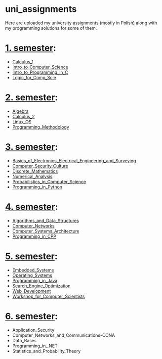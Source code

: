# uni_assignments
Here are uploaded my university assignments (mostly in Polish) along with my programming solutions for some of them.


# [1. semester](https://github.com/triggor/uni_assignments/tree/master/1.semester):
- [Calculus_1](https://github.com/triggor/uni_assignments/tree/master/1.semester/Calculus_1)
- [Intro_to_Computer_Science](https://github.com/triggor/uni_assignments/tree/master/1.semester/Intro_to_Computer_Science)
- [Intro_to_Programming_in_C](https://github.com/triggor/uni_assignments/tree/master/1.semester/Intro_to_Programming_in_C)
- [Logic_for_Comp_Scie](https://github.com/triggor/uni_assignments/tree/master/1.semester/Logic_for_Comp_Scie)

# [2. semester](https://github.com/triggor/uni_assignments/tree/master/2.semester):
 - [Algebra](https://github.com/triggor/uni_assignments/tree/master/2.semester/Algebra)
 - [Calculus_2](https://github.com/triggor/uni_assignments/tree/master/2.semester/Calculus_2)
 - [Linux_OS](https://github.com/triggor/uni_assignments/tree/master/2.semester/Linux_OS)
 - [Programming_Methodology](https://github.com/triggor/uni_assignments/tree/master/2.semester/Programming_Methodology)

# [3. semester](https://github.com/triggor/uni_assignments/tree/master/3.semester):
 - [Basics_of_Electronics_Electrical_Engineering_and_Surveying](https://github.com/triggor/uni_assignments/tree/master/3.semester/Basics_of_Electronics_Electrical_Engineering_and_Surveying)
 - [Computer_Security_Culture](https://github.com/triggor/uni_assignments/tree/master/3.semester/Computer_Security_Culture)
 - [Discrete_Mathematics](https://github.com/triggor/uni_assignments/tree/master/3.semester/Discrete_Mathematics)
 - [Numerical_Analysis](https://github.com/triggor/uni_assignments/tree/master/3.semester/Numerical_Analysis)
 - [Probabilistics_in_Computer_Science](https://github.com/triggor/uni_assignments/tree/master/3.semester/Probabilistics_in_Computer_Science)
 - [Programming_in_Python](https://github.com/triggor/uni_assignments/tree/master/3.semester/Programming_in_Python)

# [4. semester](https://github.com/triggor/uni_assignments/tree/master/4.semester):
 - [Algorithms_and_Data_Structures](https://github.com/triggor/uni_assignments/tree/master/4.semester/Algorithms_and_Data_Structures)
 - [Computer_Networks](https://github.com/triggor/uni_assignments/tree/master/4.semester/Computer_Networks)
 - [Computer_Systems_Architecture](https://github.com/triggor/uni_assignments/tree/master/4.semester/Computer_Systems_Architecture)
 - [Programming_in_CPP](https://github.com/triggor/uni_assignments/tree/master/4.semester/Programming_in_CPP)

# [5. semester](https://github.com/triggor/uni_assignments/tree/master/5.semester):
 - [Embedded_Systems](https://github.com/triggor/uni_assignments/tree/master/5.semester/Embedded_Systems)
 - [Operating_Systems](https://github.com/triggor/uni_assignments/tree/master/5.semester/Operating_Systems)
 - [Programming_in_Java](https://github.com/triggor/uni_assignments/tree/master/5.semester/Programming_in_Java)
 - [Search_Engine_Optimization](https://github.com/triggor/uni_assignments/tree/master/5.semester/Search_Engine_Optimization)
 - [Web_Development](https://github.com/triggor/uni_assignments/tree/master/5.semester/Web_Development)
 - [Workshop_for_Computer_Scientists](https://github.com/triggor/uni_assignments/tree/master/5.semester/Workshop_for_Computer_Scientists)
 
# [6. semester](https://github.com/triggor/uni_assignments/tree/master/6.semester):
 - Application_Security
 - Computer_Networks_and_Communications-CCNA
 - Data_Bases
 - Programming_in_.NET
 - Statistics_and_Probability_Theory
